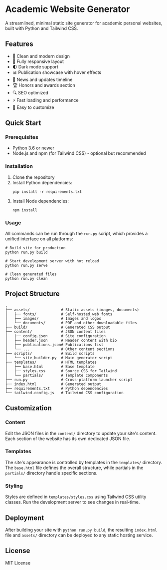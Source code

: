 # Academic Website Generator

A streamlined, minimal static site generator for academic personal websites, built with Python and Tailwind CSS.

## Features

- 🎨 Clean and modern design
- 📱 Fully responsive layout
- 🌓 Dark mode support
- 📊 Publication showcase with hover effects
- 📰 News and updates timeline
- 🏆 Honors and awards section
- 🔍 SEO optimized
- ⚡ Fast loading and performance
- 🎯 Easy to customize

## Quick Start

### Prerequisites

- Python 3.6 or newer
- Node.js and npm (for Tailwind CSS) - optional but recommended

### Installation

1. Clone the repository
2. Install Python dependencies:
   ```
   pip install -r requirements.txt
   ```
3. Install Node dependencies:
   ```
   npm install
   ```

### Usage

All commands can be run through the `run.py` script, which provides a unified interface on all platforms:

```
# Build site for production
python run.py build

# Start development server with hot reload
python run.py serve

# Clean generated files
python run.py clean
```

## Project Structure

```
.
├── assets/              # Static assets (images, documents)
│   ├── fonts/           # Self-hosted web fonts
│   ├── images/          # Images and logos
│   └── documents/       # PDF and other downloadable files
├── build/               # Generated CSS output
├── content/             # JSON content files
│   ├── config.json      # Site configuration
│   ├── header.json      # Header content with bio
│   ├── publications.json# Publications list
│   └── ...              # Other content sections
├── scripts/             # Build scripts
│   └── site_builder.py  # Main generator script
├── templates/           # HTML templates
│   ├── base.html        # Base template
│   ├── styles.css       # Source CSS for Tailwind
│   └── partials/        # Template components
├── run.py               # Cross-platform launcher script
├── index.html           # Generated output
├── requirements.txt     # Python dependencies
└── tailwind.config.js   # Tailwind CSS configuration
```

## Customization

### Content

Edit the JSON files in the `content/` directory to update your site's content. Each section of the website has its own dedicated JSON file.

### Templates

The site's appearance is controlled by templates in the `templates/` directory. The `base.html` file defines the overall structure, while partials in the `partials/` directory handle specific sections.

### Styling

Styles are defined in `templates/styles.css` using Tailwind CSS utility classes. Run the development server to see changes in real-time.

## Deployment

After building your site with `python run.py build`, the resulting `index.html` file and `assets/` directory can be deployed to any static hosting service.

## License

MIT License
